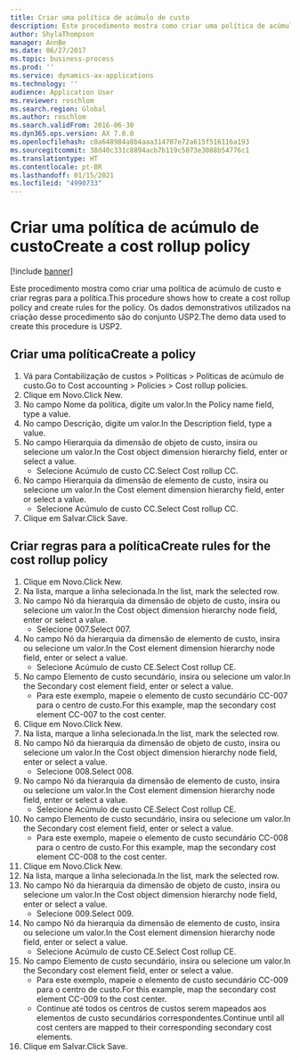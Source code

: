 ```yaml
---
title: Criar uma política de acúmulo de custo
description: Este procedimento mostra como criar uma política de acúmulo de custo e criar regras para a política.
author: ShylaThompson
manager: AnnBe
ms.date: 06/27/2017
ms.topic: business-process
ms.prod: ''
ms.service: dynamics-ax-applications
ms.technology: ''
audience: Application User
ms.reviewer: roschlom
ms.search.region: Global
ms.author: roschlom
ms.search.validFrom: 2016-06-30
ms.dyn365.ops.version: AX 7.0.0
ms.openlocfilehash: c0a648984a8b4aaa314707e72a615f516116a193
ms.sourcegitcommit: 38d40c331c8894acb7b119c5073e3088b54776c1
ms.translationtype: HT
ms.contentlocale: pt-BR
ms.lasthandoff: 01/15/2021
ms.locfileid: "4990733"
---
```

# <a name="create-a-cost-rollup-policy"></a><span data-ttu-id="f4f4c-103">Criar uma política de acúmulo de custo</span><span class="sxs-lookup"><span data-stu-id="f4f4c-103">Create a cost rollup policy</span></span>

[!include [banner](../../includes/banner.md)]

<span data-ttu-id="f4f4c-104">Este procedimento mostra como criar uma política de acúmulo de custo e criar regras para a política.</span><span class="sxs-lookup"><span data-stu-id="f4f4c-104">This procedure shows how to create a cost rollup policy and create rules for the policy.</span></span> <span data-ttu-id="f4f4c-105">Os dados demonstrativos utilizados na criação desse procedimento são do conjunto USP2.</span><span class="sxs-lookup"><span data-stu-id="f4f4c-105">The demo data used to create this procedure is USP2.</span></span>


## <a name="create-a-policy"></a><span data-ttu-id="f4f4c-106">Criar uma política</span><span class="sxs-lookup"><span data-stu-id="f4f4c-106">Create a policy</span></span>
1. <span data-ttu-id="f4f4c-107">Vá para Contabilização de custos > Políticas > Políticas de acúmulo de custo.</span><span class="sxs-lookup"><span data-stu-id="f4f4c-107">Go to Cost accounting > Policies > Cost rollup policies.</span></span>
2. <span data-ttu-id="f4f4c-108">Clique em Novo.</span><span class="sxs-lookup"><span data-stu-id="f4f4c-108">Click New.</span></span>
3. <span data-ttu-id="f4f4c-109">No campo Nome da política, digite um valor.</span><span class="sxs-lookup"><span data-stu-id="f4f4c-109">In the Policy name field, type a value.</span></span>
4. <span data-ttu-id="f4f4c-110">No campo Descrição, digite um valor.</span><span class="sxs-lookup"><span data-stu-id="f4f4c-110">In the Description field, type a value.</span></span>
5. <span data-ttu-id="f4f4c-111">No campo Hierarquia da dimensão de objeto de custo, insira ou selecione um valor.</span><span class="sxs-lookup"><span data-stu-id="f4f4c-111">In the Cost object dimension hierarchy field, enter or select a value.</span></span>
    * <span data-ttu-id="f4f4c-112">Selecione Acúmulo de custo CC.</span><span class="sxs-lookup"><span data-stu-id="f4f4c-112">Select Cost rollup CC.</span></span>  
6. <span data-ttu-id="f4f4c-113">No campo Hierarquia da dimensão de elemento de custo, insira ou selecione um valor.</span><span class="sxs-lookup"><span data-stu-id="f4f4c-113">In the Cost element dimension hierarchy field, enter or select a value.</span></span>
    * <span data-ttu-id="f4f4c-114">Selecione Acúmulo de custo CC.</span><span class="sxs-lookup"><span data-stu-id="f4f4c-114">Select Cost rollup CC.</span></span>  
7. <span data-ttu-id="f4f4c-115">Clique em Salvar.</span><span class="sxs-lookup"><span data-stu-id="f4f4c-115">Click Save.</span></span>

## <a name="create-rules-for-the-cost-rollup-policy"></a><span data-ttu-id="f4f4c-116">Criar regras para a política</span><span class="sxs-lookup"><span data-stu-id="f4f4c-116">Create rules for the cost rollup policy</span></span>
1. <span data-ttu-id="f4f4c-117">Clique em Novo.</span><span class="sxs-lookup"><span data-stu-id="f4f4c-117">Click New.</span></span>
2. <span data-ttu-id="f4f4c-118">Na lista, marque a linha selecionada.</span><span class="sxs-lookup"><span data-stu-id="f4f4c-118">In the list, mark the selected row.</span></span>
3. <span data-ttu-id="f4f4c-119">No campo Nó da hierarquia da dimensão de objeto de custo, insira ou selecione um valor.</span><span class="sxs-lookup"><span data-stu-id="f4f4c-119">In the Cost object dimension hierarchy node field, enter or select a value.</span></span>
    * <span data-ttu-id="f4f4c-120">Selecione 007.</span><span class="sxs-lookup"><span data-stu-id="f4f4c-120">Select 007.</span></span>  
4. <span data-ttu-id="f4f4c-121">No campo Nó da hierarquia da dimensão de elemento de custo, insira ou selecione um valor.</span><span class="sxs-lookup"><span data-stu-id="f4f4c-121">In the Cost element dimension hierarchy node field, enter or select a value.</span></span>
    * <span data-ttu-id="f4f4c-122">Selecione Acúmulo de custo CE.</span><span class="sxs-lookup"><span data-stu-id="f4f4c-122">Select Cost rollup CE.</span></span>  
5. <span data-ttu-id="f4f4c-123">No campo Elemento de custo secundário, insira ou selecione um valor.</span><span class="sxs-lookup"><span data-stu-id="f4f4c-123">In the Secondary cost element field, enter or select a value.</span></span>
    * <span data-ttu-id="f4f4c-124">Para este exemplo, mapeie o elemento de custo secundário CC-007 para o centro de custo.</span><span class="sxs-lookup"><span data-stu-id="f4f4c-124">For this example, map the secondary cost element CC-007 to the cost center.</span></span>  
6. <span data-ttu-id="f4f4c-125">Clique em Novo.</span><span class="sxs-lookup"><span data-stu-id="f4f4c-125">Click New.</span></span>
7. <span data-ttu-id="f4f4c-126">Na lista, marque a linha selecionada.</span><span class="sxs-lookup"><span data-stu-id="f4f4c-126">In the list, mark the selected row.</span></span>
8. <span data-ttu-id="f4f4c-127">No campo Nó da hierarquia da dimensão de objeto de custo, insira ou selecione um valor.</span><span class="sxs-lookup"><span data-stu-id="f4f4c-127">In the Cost object dimension hierarchy node field, enter or select a value.</span></span>
    * <span data-ttu-id="f4f4c-128">Selecione 008.</span><span class="sxs-lookup"><span data-stu-id="f4f4c-128">Select 008.</span></span>  
9. <span data-ttu-id="f4f4c-129">No campo Nó da hierarquia da dimensão de elemento de custo, insira ou selecione um valor.</span><span class="sxs-lookup"><span data-stu-id="f4f4c-129">In the Cost element dimension hierarchy node field, enter or select a value.</span></span>
    * <span data-ttu-id="f4f4c-130">Selecione Acúmulo de custo CE.</span><span class="sxs-lookup"><span data-stu-id="f4f4c-130">Select Cost rollup CE.</span></span>  
10. <span data-ttu-id="f4f4c-131">No campo Elemento de custo secundário, insira ou selecione um valor.</span><span class="sxs-lookup"><span data-stu-id="f4f4c-131">In the Secondary cost element field, enter or select a value.</span></span>
    * <span data-ttu-id="f4f4c-132">Para este exemplo, mapeie o elemento de custo secundário CC-008 para o centro de custo.</span><span class="sxs-lookup"><span data-stu-id="f4f4c-132">For this example, map the secondary cost element CC-008 to the cost center.</span></span>  
11. <span data-ttu-id="f4f4c-133">Clique em Novo.</span><span class="sxs-lookup"><span data-stu-id="f4f4c-133">Click New.</span></span>
12. <span data-ttu-id="f4f4c-134">Na lista, marque a linha selecionada.</span><span class="sxs-lookup"><span data-stu-id="f4f4c-134">In the list, mark the selected row.</span></span>
13. <span data-ttu-id="f4f4c-135">No campo Nó da hierarquia da dimensão de objeto de custo, insira ou selecione um valor.</span><span class="sxs-lookup"><span data-stu-id="f4f4c-135">In the Cost object dimension hierarchy node field, enter or select a value.</span></span>
    * <span data-ttu-id="f4f4c-136">Selecione 009.</span><span class="sxs-lookup"><span data-stu-id="f4f4c-136">Select 009.</span></span>  
14. <span data-ttu-id="f4f4c-137">No campo Nó da hierarquia da dimensão de elemento de custo, insira ou selecione um valor.</span><span class="sxs-lookup"><span data-stu-id="f4f4c-137">In the Cost element dimension hierarchy node field, enter or select a value.</span></span>
    * <span data-ttu-id="f4f4c-138">Selecione Acúmulo de custo CE.</span><span class="sxs-lookup"><span data-stu-id="f4f4c-138">Select Cost rollup CE.</span></span>  
15. <span data-ttu-id="f4f4c-139">No campo Elemento de custo secundário, insira ou selecione um valor.</span><span class="sxs-lookup"><span data-stu-id="f4f4c-139">In the Secondary cost element field, enter or select a value.</span></span>
    * <span data-ttu-id="f4f4c-140">Para este exemplo, mapeie o elemento de custo secundário CC-009 para o centro de custo.</span><span class="sxs-lookup"><span data-stu-id="f4f4c-140">For this example, map the secondary cost element CC-009 to the cost center.</span></span>  
    * <span data-ttu-id="f4f4c-141">Continue até todos os centros de custos serem mapeados aos elementos de custo secundários correspondentes.</span><span class="sxs-lookup"><span data-stu-id="f4f4c-141">Continue until all cost centers are mapped to their corresponding secondary cost elements.</span></span>  
16. <span data-ttu-id="f4f4c-142">Clique em Salvar.</span><span class="sxs-lookup"><span data-stu-id="f4f4c-142">Click Save.</span></span>

